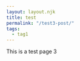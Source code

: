 ```yaml
---
layout: layout.njk
title: test
permalink: "/test3-post/"
tags: 
  - tag1
---
```


This is a test page 3
